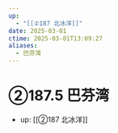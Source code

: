 ```yaml
---
up:
  - "[[②187 北冰洋]]"
date: 2025-03-01
ctime: 2025-03-01T13:09:27
aliases:
  - 巴芬湾
---
```


# ②187.5 巴芬湾

- up: [[②187 北冰洋]]
